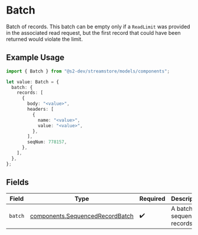 # Batch

Batch of records.
This batch can be empty only if a `ReadLimit` was provided in the associated read request, but the first record
that could have been returned would violate the limit.

## Example Usage

```typescript
import { Batch } from "@s2-dev/streamstore/models/components";

let value: Batch = {
  batch: {
    records: [
      {
        body: "<value>",
        headers: [
          {
            name: "<value>",
            value: "<value>",
          },
        ],
        seqNum: 778157,
      },
    ],
  },
};
```

## Fields

| Field                                                                              | Type                                                                               | Required                                                                           | Description                                                                        |
| ---------------------------------------------------------------------------------- | ---------------------------------------------------------------------------------- | ---------------------------------------------------------------------------------- | ---------------------------------------------------------------------------------- |
| `batch`                                                                            | [components.SequencedRecordBatch](../../models/components/sequencedrecordbatch.md) | :heavy_check_mark:                                                                 | A batch of sequenced records.                                                      |